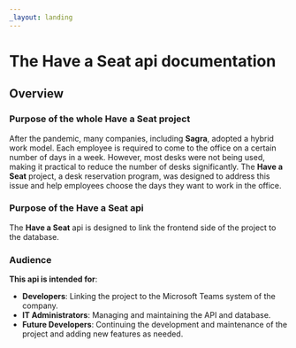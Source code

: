 ```yaml
---
_layout: landing
---
```


# The **Have a Seat** api documentation


## Overview 

### Purpose of the whole **Have a Seat** project

After the pandemic, many companies, including **Sagra**, adopted a hybrid work model. Each employee is required to come to the office on a certain number of days in a week. However, most desks were not being used, making it practical to reduce the number of desks significantly. The **Have a Seat** project, a desk reservation program, was designed to address this issue and help employees choose the days they want to work in the office.

### Purpose of the **Have a Seat** api

The **Have a Seat** api is designed to link the frontend side of the project to the database.

### Audience

**This api is intended for**:

- **Developers**: Linking the project to the Microsoft Teams system of the company.
- **IT Administrators**: Managing and maintaining the API and database.
- **Future Developers**: Continuing the development and maintenance of the project and adding new features as needed.
